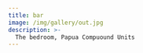 ```yaml
---
title: bar
image: /img/gallery/out.jpg
description: >- 
  The bedroom, Papua Compuound Units
---
```


